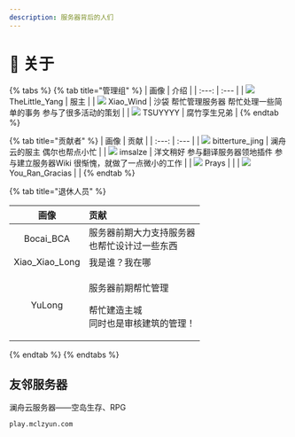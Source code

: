```yaml
---
description: 服务器背后的人们
---
```


# 🧻 关于

{% tabs %}
{% tab title="管理组" %}
| 画像 | 介绍 |
| :---: | :--- |
| ![](https://kehuduan2019.oss-cn-shanghai.aliyuncs.com/faces/TSUYYYY.png) TheLittle\_Yang | 服主 |
| ![](https://kehuduan2019.oss-cn-shanghai.aliyuncs.com/faces/Xiao_Wind.png) Xiao\_Wind | 沙袋 帮忙管理服务器 帮忙处理一些简单的事务 参与了很多活动的策划           |
| ![](https://kehuduan2019.oss-cn-shanghai.aliyuncs.com/faces/TSUYYYY.png) TSUYYYY | 腐竹孪生兄弟 |
{% endtab %}

{% tab title="贡献者" %}
| 画像 | 贡献 |
| :---: | :--- |
| ![](https://kehuduan2019.oss-cn-shanghai.aliyuncs.com/faces/bittertrue_jing.png) bitterture\_jing | 澜舟云的服主 偶尔也帮点小忙 |
| ![](https://kehuduan2019.oss-cn-shanghai.aliyuncs.com/faces/imsalze.png) imsalze | 洋文稍好 参与翻译服务器领地插件 参与建立服务器Wiki 很惭愧，就做了一点微小的工作 |
| ![](https://kehuduan2019.oss-cn-shanghai.aliyuncs.com/faces/Prays.png) Prays |  |
| ![](https://kehuduan2019.oss-cn-shanghai.aliyuncs.com/faces/You_Ran_Gracias.png) You\_Ran\_Gracias |  |
{% endtab %}

{% tab title="退休人员" %}
<table>
  <thead>
    <tr>
      <th style="text-align:center">&#x753B;&#x50CF;</th>
      <th style="text-align:left">&#x8D21;&#x732E;</th>
    </tr>
  </thead>
  <tbody>
    <tr>
      <td style="text-align:center">
        <img src="https://kehuduan2019.oss-cn-shanghai.aliyuncs.com/faces/Bocai_BCA.png"
        alt/>
        <br />Bocai_BCA</td>
      <td style="text-align:left">&#x670D;&#x52A1;&#x5668;&#x524D;&#x671F;&#x5927;&#x529B;&#x652F;&#x6301;&#x670D;&#x52A1;&#x5668;
        <br
        />&#x4E5F;&#x5E2E;&#x5FD9;&#x8BBE;&#x8BA1;&#x8FC7;&#x4E00;&#x4E9B;&#x4E1C;&#x897F;</td>
    </tr>
    <tr>
      <td style="text-align:center">
        <img src="https://kehuduan2019.oss-cn-shanghai.aliyuncs.com/faces/Xiao_Xiao_Long.png"
        alt/>
        <br />Xiao_Xiao_Long</td>
      <td style="text-align:left">&#x6211;&#x662F;&#x8C01;&#xFF1F;&#x6211;&#x5728;&#x54EA;</td>
    </tr>
    <tr>
      <td style="text-align:center">
        <img src="https://kehuduan2019.oss-cn-shanghai.aliyuncs.com/faces/YuLong.png"
        alt/>
        <br />YuLong</td>
      <td style="text-align:left">
        <p>&#x670D;&#x52A1;&#x5668;&#x524D;&#x671F;&#x5E2E;&#x5FD9;&#x7BA1;&#x7406;</p>
        <p>&#x5E2E;&#x5FD9;&#x5EFA;&#x9020;&#x4E3B;&#x57CE;
          <br />&#x540C;&#x65F6;&#x4E5F;&#x662F;&#x5BA1;&#x6838;&#x5EFA;&#x7B51;&#x7684;&#x7BA1;&#x7406;&#xFF01;</p>
      </td>
    </tr>
  </tbody>
</table>
{% endtab %}
{% endtabs %}

## 友邻服务器

澜舟云服务器——空岛生存、RPG

```text
play.mclzyun.com
```

